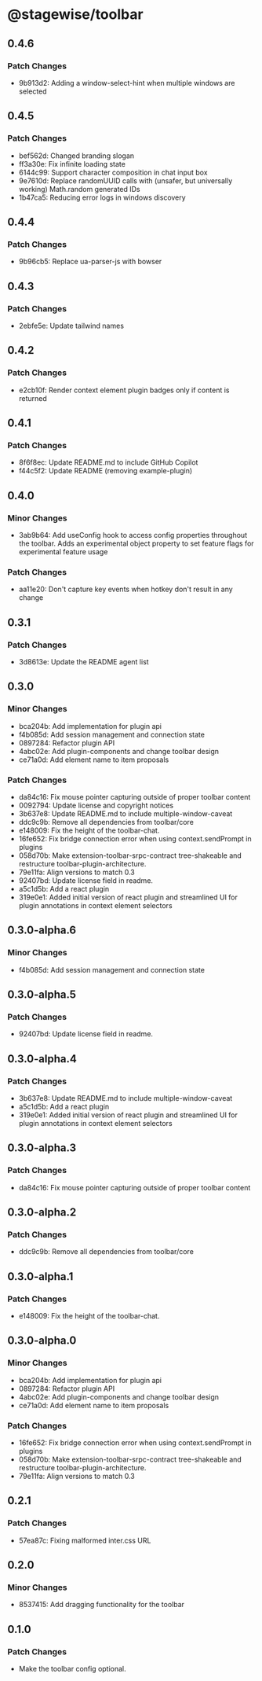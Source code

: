 # @stagewise/toolbar

## 0.4.6

### Patch Changes

- 9b913d2: Adding a window-select-hint when multiple windows are selected

## 0.4.5

### Patch Changes

- bef562d: Changed branding slogan
- ff3a30e: Fix infinite loading state
- 6144c99: Support character composition in chat input box
- 9e7610d: Replace randomUUID calls with (unsafer, but universally working) Math.random generated IDs
- 1b47ca5: Reducing error logs in windows discovery

## 0.4.4

### Patch Changes

- 9b96cb5: Replace ua-parser-js with bowser

## 0.4.3

### Patch Changes

- 2ebfe5e: Update tailwind names

## 0.4.2

### Patch Changes

- e2cb10f: Render context element plugin badges only if content is returned

## 0.4.1

### Patch Changes

- 8f6f8ec: Update README.md to include GitHub Copilot
- f44c5f2: Update README (removing example-plugin)

## 0.4.0

### Minor Changes

- 3ab9b64: Add useConfig hook to access config properties throughout the toolbar. Adds an experimental object property to set feature flags for experimental feature usage

### Patch Changes

- aa11e20: Don't capture key events when hotkey don't result in any change

## 0.3.1

### Patch Changes

- 3d8613e: Update the README agent list

## 0.3.0

### Minor Changes

- bca204b: Add implementation for plugin api
- f4b085d: Add session management and connection state
- 0897284: Refactor plugin API
- 4abc02e: Add plugin-components and change toolbar design
- ce71a0d: Add element name to item proposals

### Patch Changes

- da84c16: Fix mouse pointer capturing outside of proper toolbar content
- 0092794: Update license and copyright notices
- 3b637e8: Update README.md to include multiple-window-caveat
- ddc9c9b: Remove all dependencies from toolbar/core
- e148009: Fix the height of the toolbar-chat.
- 16fe652: Fix bridge connection error when using context.sendPrompt in plugins
- 058d70b: Make extension-toolbar-srpc-contract tree-shakeable and restructure toolbar-plugin-architecture.
- 79e11fa: Align versions to match 0.3
- 92407bd: Update license field in readme.
- a5c1d5b: Add a react plugin
- 319e0e1: Added initial version of react plugin and streamlined UI for plugin annotations in context element selectors

## 0.3.0-alpha.6

### Minor Changes

- f4b085d: Add session management and connection state

## 0.3.0-alpha.5

### Patch Changes

- 92407bd: Update license field in readme.

## 0.3.0-alpha.4

### Patch Changes

- 3b637e8: Update README.md to include multiple-window-caveat
- a5c1d5b: Add a react plugin
- 319e0e1: Added initial version of react plugin and streamlined UI for plugin annotations in context element selectors

## 0.3.0-alpha.3

### Patch Changes

- da84c16: Fix mouse pointer capturing outside of proper toolbar content

## 0.3.0-alpha.2

### Patch Changes

- ddc9c9b: Remove all dependencies from toolbar/core

## 0.3.0-alpha.1

### Patch Changes

- e148009: Fix the height of the toolbar-chat.

## 0.3.0-alpha.0

### Minor Changes

- bca204b: Add implementation for plugin api
- 0897284: Refactor plugin API
- 4abc02e: Add plugin-components and change toolbar design
- ce71a0d: Add element name to item proposals

### Patch Changes

- 16fe652: Fix bridge connection error when using context.sendPrompt in plugins
- 058d70b: Make extension-toolbar-srpc-contract tree-shakeable and restructure toolbar-plugin-architecture.
- 79e11fa: Align versions to match 0.3

## 0.2.1

### Patch Changes

- 57ea87c: Fixing malformed inter.css URL

## 0.2.0

### Minor Changes

- 8537415: Add dragging functionality for the toolbar

## 0.1.0

### Patch Changes

- Make the toolbar config optional.
